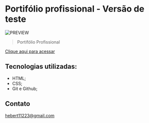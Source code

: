 # Portifólio profissional - Versão de teste

![PREVIEW](./.github/.png)

> Portifólio Profissional

[Clique aqui para acessar](https://herbertribeiro19.github.io/Portif-lio/)

## Tecnologias utilizadas:
- HTML;
- CSS;
- Git e Github;

## Contato
hebert11223@gmail.com


